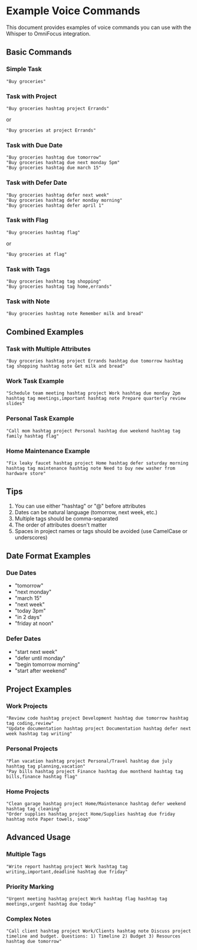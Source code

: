 # Example Voice Commands

This document provides examples of voice commands you can use with the Whisper to OmniFocus integration.

## Basic Commands

### Simple Task
```
"Buy groceries"
```

### Task with Project
```
"Buy groceries hashtag project Errands"
```
or
```
"Buy groceries at project Errands"
```

### Task with Due Date
```
"Buy groceries hashtag due tomorrow"
"Buy groceries hashtag due next monday 5pm"
"Buy groceries hashtag due march 15"
```

### Task with Defer Date
```
"Buy groceries hashtag defer next week"
"Buy groceries hashtag defer monday morning"
"Buy groceries hashtag defer april 1"
```

### Task with Flag
```
"Buy groceries hashtag flag"
```
or
```
"Buy groceries at flag"
```

### Task with Tags
```
"Buy groceries hashtag tag shopping"
"Buy groceries hashtag tag home,errands"
```

### Task with Note
```
"Buy groceries hashtag note Remember milk and bread"
```

## Combined Examples

### Task with Multiple Attributes
```
"Buy groceries hashtag project Errands hashtag due tomorrow hashtag tag shopping hashtag note Get milk and bread"
```

### Work Task Example
```
"Schedule team meeting hashtag project Work hashtag due monday 2pm hashtag tag meetings,important hashtag note Prepare quarterly review slides"
```

### Personal Task Example
```
"Call mom hashtag project Personal hashtag due weekend hashtag tag family hashtag flag"
```

### Home Maintenance Example
```
"Fix leaky faucet hashtag project Home hashtag defer saturday morning hashtag tag maintenance hashtag note Need to buy new washer from hardware store"
```

## Tips

1. You can use either "hashtag" or "@" before attributes
2. Dates can be natural language (tomorrow, next week, etc.)
3. Multiple tags should be comma-separated
4. The order of attributes doesn't matter
5. Spaces in project names or tags should be avoided (use CamelCase or underscores)

## Date Format Examples

### Due Dates
- "tomorrow"
- "next monday"
- "march 15"
- "next week"
- "today 3pm"
- "in 2 days"
- "friday at noon"

### Defer Dates
- "start next week"
- "defer until monday"
- "begin tomorrow morning"
- "start after weekend"

## Project Examples

### Work Projects
```
"Review code hashtag project Development hashtag due tomorrow hashtag tag coding,review"
"Update documentation hashtag project Documentation hashtag defer next week hashtag tag writing"
```

### Personal Projects
```
"Plan vacation hashtag project Personal/Travel hashtag due july hashtag tag planning,vacation"
"Pay bills hashtag project Finance hashtag due monthend hashtag tag bills,finance hashtag flag"
```

### Home Projects
```
"Clean garage hashtag project Home/Maintenance hashtag defer weekend hashtag tag cleaning"
"Order supplies hashtag project Home/Supplies hashtag due friday hashtag note Paper towels, soap"
```

## Advanced Usage

### Multiple Tags
```
"Write report hashtag project Work hashtag tag writing,important,deadline hashtag due friday"
```

### Priority Marking
```
"Urgent meeting hashtag project Work hashtag flag hashtag tag meetings,urgent hashtag due today"
```

### Complex Notes
```
"Call client hashtag project Work/Clients hashtag note Discuss project timeline and budget. Questions: 1) Timeline 2) Budget 3) Resources hashtag due tomorrow"
``` 